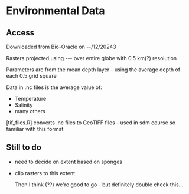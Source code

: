 # Environmental Data

## Access
Downloaded from Bio-Oracle on --/12/20243

Rasters projected using --- over entire globe with 0.5 km(?) resolution 

Parameters are from the mean depth layer - using the average depth of each 0.5 grid square

Data in .nc files is the average value of:
- Temperature
- Salinity
- many others

[tif_files.R] converts .nc files to GeoTIFF files - used in sdm course so familiar with this format

## Still to do
- need to decide on extent based on sponges
- clip rasters to this extent

  Then I think (??) we're good to go - but definitely double check this...
